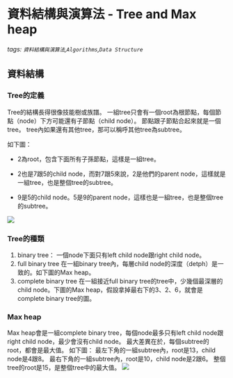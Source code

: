 # 資料結構與演算法 - Tree and Max heap
###### tags: `資料結構與演算法`,`Algorithms`,`Data Structure`

## 資料結構
### Tree的定義
Tree的結構長得很像技能樹或族譜。
一組tree只會有一個root為根節點，每個節點（node）下方可能還有子節點（child node）。
節點跟子節點合起來就是一個tree。
tree內如果還有其他tree，那可以稱呼其他tree為subtree。

如下圖：
* 2為root，包含下面所有子孫節點，這樣是一組tree。
* 2也是7跟5的child node，而對7跟5來說，2是他們的parent node，這樣就是一組tree，也是整個tree的subtree。

* 9是5的child node。5是9的parent node，這樣也是一組tree，也是整個tree的subtree。

![](https://i.imgur.com/W1XU4WY.png)

### Tree的種類
1. binary tree：
    一個node下面只有left child node跟right child node。 
2. full binary tree
    在一組binary tree內，每層child node的深度（detph）是一致的。如下圖的Max heap。
3. complete binary tree
   在一組接近full binary tree的tree中，少幾個最深層的child node。下圖的Max heap，假設拿掉最右下的3、2、6，就會是complete binary tree的圖。

### Max heap
Max heap會是一組complete binary tree，每個node最多只有left child node跟right child node，最少會沒有child node。
最大差異在於，每個subtree的root，都會是最大值。
如下圖：
最左下角的一組subtree內，root是13，child node是4跟8。
最右下角的一組subtree內，root是10，child node是2跟6。
整個tree的root是15，是整個tree中的最大值。
![](https://i.imgur.com/FwMeKpN.png)

